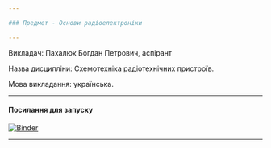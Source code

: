 ```yaml
---

### Предмет - Основи радіоелектроніки

---
```


Викладач: Пахалюк Богдан Петрович, аспірант

Назва дисципліни: Схемотехніка радіотехнічних пристроїв.

Мова викладання: українська.

---

#### Посилання для запуску

[![Binder](https://mybinder.org/badge_logo.svg)](https://mybinder.org/v2/gh/vim4all/Lectures_Basics_of_radio_electronics_in_Ukrainian/HEAD)

---
